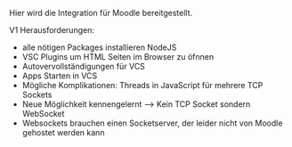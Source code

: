Hier wird die Integration für Moodle bereitgestellt.

V1 Herausforderungen:
- alle nötigen Packages installieren NodeJS
- VSC Plugins um HTML Seiten im Browser zu öfnnen
- Autovervollständigungen für VCS
- Apps Starten in VCS
- Mögliche Komplikationen: Threads in JavaScript für mehrere TCP Sockets
- Neue Möglichkeit kennengelernt --> Kein TCP Socket sondern WebSocket
- Websockets brauchen einen Socketserver, der leider nicht von Moodle gehostet werden kann
